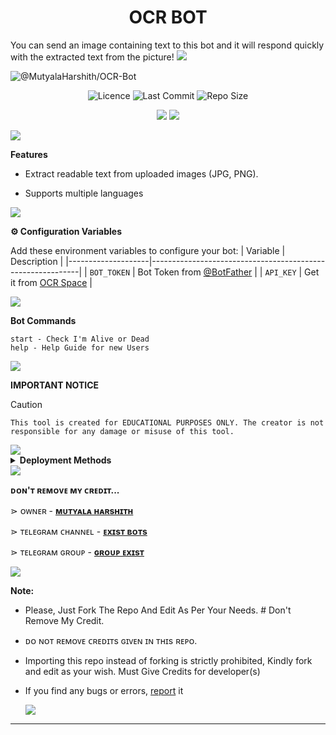 <h1 align="center">OCR BOT</h1>
You can send an image containing text to this bot and it will respond quickly with the extracted text from the picture!

<img src="https://user-images.githubusercontent.com/73097560/115834477-dbab4500-a447-11eb-908a-139a6edaec5c.gif">

![@MutyalaHarshith/OCR-Bot](https://socialify.git.ci/MutyalaHarshith/OCR-Bot/image?custom_description=A+Telegram+bot+to+extract+text+from+image.&description=1&font=Jost&forks=1&logo=https://github.githubassets.com/images/modules/logos_page/GitHub-Mark.png&name=1&owner=1&pattern=Circuit+Board&stargazers=1&theme=auto)
<div align=center>
  <p>
    <img src="https://img.shields.io/github/license/MutyalaHarshith/OCR-Bot?style=Normal&Color=0097A7&color=blue&logo=git&logoColor=white&label=Licence" alt="Licence" />
    <img src="https://img.shields.io/github/last-commit/MutyalaHarshith/OCR-Bot?style=flat&color=8E24AA&logo=git&logoColor=white&label=Last%20Commit" alt="Last Commit" />
    <img src="https://img.shields.io/github/repo-size/MutyalaHarshith/OCR-Bot?style=flat&color=0097A7&logo=git&logoColor=white&label=Repo%20Size" alt="Repo Size" />
    </p>
    </div>
    <div align=center>
  <p>
    
[![](https://img.shields.io/badge/Telegram%20Channel-Join-9cf?style=for-the-badge&logo=telegram&logoColor=blue&style=flat&labelColor=292c3b)](https://t.me/ExistBots) [![](https://img.shields.io/badge/Support%20Group-Join-9cf?style=for-the-badge&logo=telegram&logoColor=blue&style=flat&labelColor=292c3b)](https://t.me/GroupExist) 

</p>
</div>

<img src="https://user-images.githubusercontent.com/73097560/115834477-dbab4500-a447-11eb-908a-139a6edaec5c.gif">

**Features**

* Extract readable text from uploaded images (JPG, PNG).

* Supports multiple languages

<img src="https://user-images.githubusercontent.com/73097560/115834477-dbab4500-a447-11eb-908a-139a6edaec5c.gif">

**⚙️ Configuration Variables**

Add these environment variables to configure your bot:
| Variable           | Description                                                |
|--------------------|------------------------------------------------------------|
| `BOT_TOKEN`        | Bot Token from [@BotFather](https://t.me/BotFather)         |
| `API_KEY`         | Get it from <a href='https://ocr.space/ocrapi'>OCR Space</a>                           |


<img src="https://user-images.githubusercontent.com/73097560/115834477-dbab4500-a447-11eb-908a-139a6edaec5c.gif">

**Bot Commands**

```
start - Check I'm Alive or Dead 
help - Help Guide for new Users 
```

<img src="https://user-images.githubusercontent.com/73097560/115834477-dbab4500-a447-11eb-908a-139a6edaec5c.gif">
<p></p> <b align="center">IMPORTANT NOTICE</b> </p>

> [!CAUTION]
> ```This tool is created for EDUCATIONAL PURPOSES ONLY. The creator is not responsible for any damage or misuse of this tool.```

<img src="https://user-images.githubusercontent.com/73097560/115834477-dbab4500-a447-11eb-908a-139a6edaec5c.gif">

<details>
    <summary><b>Deployment Methods</b></summary>
 
<h3 align="center">
    ─「 ᴅᴇᴩʟᴏʏ ᴏɴ ᴋᴏʏᴇʙ 」─
</h3>

<p align="center"><a href="https://app.koyeb.com/deploy?type=git&repository=github.com/MutyalaHarshith/OCR-bot&branch=main&name=main">
  <img src="https://www.koyeb.com/static/images/deploy/button.svg" alt="Deploy On Koyeb">
</a></p>
<h3 align="center">
    ─「 ᴅᴇᴩʟᴏʏ ᴏɴ ʀᴀɪʟᴡᴀʏ 」─
</h3>
<p align="center"><a href="https://railway.app/deploy?template=https://github.com/MutyalaHarshith/OCR-bot"">
     <img height="45px" src="https://railway.app/button.svg">
</a></p>
<h3 align="center">
    ─「 ᴅᴇᴩʟᴏʏ ᴏɴ ʀᴇɴᴅᴇʀ 」─
</h3>
<p align="center"><a href="https://render.com/deploy?repo=https://github.com/MutyalaHarshith/OCR-bot">
<img src="https://render.com/images/deploy-to-render-button.svg" alt="Deploy to Render">
</a></p>

<h3 align="center">
    ─「 ᴅᴇᴘʟᴏʏ ᴏɴ ʜᴇʀᴏᴋᴜ 」─
</h3>
<p align="center"><a href="https://dashboard.heroku.com/new?template=https://github.com/MutyalaHarshith/OCR-bot">
<img src="https://www.herokucdn.com/deploy/button.svg" alt="Deploy To Heroku">
</a></p>

<h3 align="center">
    ─「 ᴅᴇᴩʟᴏʏ ᴏɴ ᴠᴘs 」─
</h3>
<p>
<pre>
git clone https://github.com/MutyalaHarshith/OCR-bot
# Install Packages
pip3 install -U -r requirements.txt
Edit ocrbot with variables as given below then run bot
python3 -m ocrbot
</pre>
</p>
</details>

<img src="https://user-images.githubusercontent.com/73097560/115834477-dbab4500-a447-11eb-908a-139a6edaec5c.gif">

 **ᴅᴏɴ'ᴛ ʀᴇᴍᴏᴠᴇ ᴍʏ ᴄʀᴇᴅɪᴛ...**

</b>⋗  ᴏᴡɴᴇʀ - <b>[ᴍᴜᴛʏᴀʟᴀ ʜᴀʀsʜɪᴛʜ](https://t.me/MutyalaHarshith)</b>

</b>⋗ ᴛᴇʟᴇɢʀᴀᴍ ᴄʜᴀɴɴᴇʟ  - <b>[ᴇxɪsᴛ ʙᴏᴛs](https://t.me/ExistBots)</b>

</b>⋗ ᴛᴇʟᴇɢʀᴀᴍ ɢʀᴏᴜᴘ  - <b>[ɢʀᴏᴜᴘ ᴇxɪsᴛ](https://t.me/ExistBots)</b>

<img src="https://user-images.githubusercontent.com/73097560/115834477-dbab4500-a447-11eb-908a-139a6edaec5c.gif">


**Note:**

- Please, Just Fork The Repo And Edit As Per Your Needs. # Don't Remove My Credit.
- ᴅᴏ ɴᴏᴛ ʀᴇᴍᴏᴠᴇ ᴄʀᴇᴅɪᴛs ɢɪᴠᴇɴ ɪɴ ᴛʜɪs ʀᴇᴘᴏ.
- Importing this repo instead of forking is strictly prohibited, Kindly fork and edit as your wish. Must Give Credits for developer(s)
- If you find any bugs or errors, [report](https://t.me/GroupExist) it

  <img src="https://user-images.githubusercontent.com/73097560/115834477-dbab4500-a447-11eb-908a-139a6edaec5c.gif">
---
